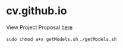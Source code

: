 # cv.github.io
View Project Proposal [here](https://saketshirsath.github.io/cv.github.io/)

`sudo chmod a+x getModels.sh`
`./getModels.sh`
